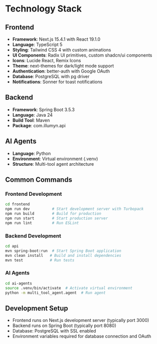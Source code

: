 # Technology Stack

## Frontend
- **Framework**: Next.js 15.4.1 with React 19.1.0
- **Language**: TypeScript 5
- **Styling**: Tailwind CSS 4 with custom animations
- **UI Components**: Radix UI primitives, custom shadcn/ui components
- **Icons**: Lucide React, Remix Icons
- **Theme**: next-themes for dark/light mode support
- **Authentication**: better-auth with Google OAuth
- **Database**: PostgreSQL with pg driver
- **Notifications**: Sonner for toast notifications

## Backend
- **Framework**: Spring Boot 3.5.3
- **Language**: Java 24
- **Build Tool**: Maven
- **Package**: com.illumyn.api

## AI Agents
- **Language**: Python
- **Environment**: Virtual environment (.venv)
- **Structure**: Multi-tool agent architecture

## Common Commands

### Frontend Development
```bash
cd frontend
npm run dev          # Start development server with Turbopack
npm run build        # Build for production
npm run start        # Start production server
npm run lint         # Run ESLint
```

### Backend Development
```bash
cd api
mvn spring-boot:run  # Start Spring Boot application
mvn clean install   # Build and install dependencies
mvn test            # Run tests
```

### AI Agents
```bash
cd ai-agents
source .venv/bin/activate  # Activate virtual environment
python -m multi_tool_agent.agent  # Run agent
```

## Development Setup
- Frontend runs on Next.js development server (typically port 3000)
- Backend runs on Spring Boot (typically port 8080)
- Database: PostgreSQL with SSL enabled
- Environment variables required for database connection and OAuth